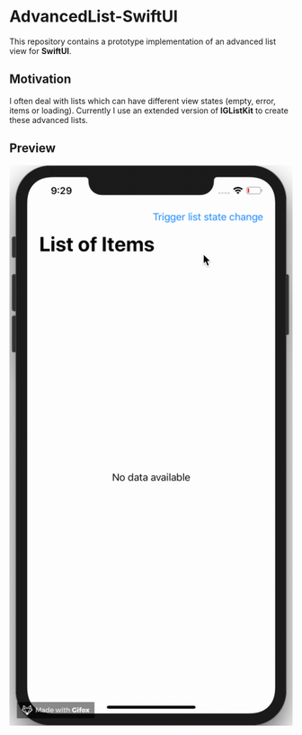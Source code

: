 # AdvancedList-SwiftUI

This repository contains a prototype implementation of an advanced list view for **SwiftUI**.

## Motivation

I often deal with lists which can have different view states (empty, error, items or loading). Currently I use an extended version of **IGListKit** to create these advanced lists.

## Preview

![Animated preview image](https://github.com/crelies/AdvancedList-SwiftUI/blob/master/AdvancedList.gif)
